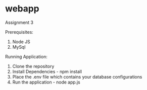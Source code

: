 # webapp
Assignment 3

Prerequisites:
1. Node JS
2. MySql

Running Application:
1. Clone the repository
2. Install Dependencies - npm install
3. Place the .env file which contains your database configurations
4. Run the application - node app.js